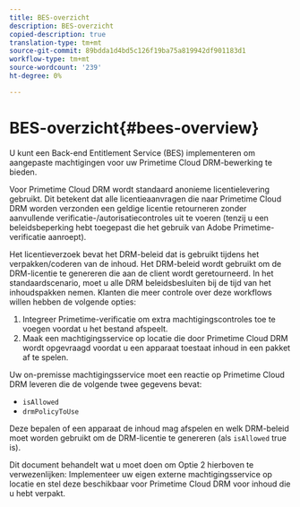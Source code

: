 ```yaml
---
title: BES-overzicht
description: BES-overzicht
copied-description: true
translation-type: tm+mt
source-git-commit: 89bdda1d4bd5c126f19ba75a819942df901183d1
workflow-type: tm+mt
source-wordcount: '239'
ht-degree: 0%

---
```



# BES-overzicht{#bees-overview}

U kunt een Back-end Entitlement Service (BES) implementeren om aangepaste machtigingen voor uw Primetime Cloud DRM-bewerking te bieden.

Voor Primetime Cloud DRM wordt standaard anonieme licentielevering gebruikt. Dit betekent dat alle licentieaanvragen die naar Primetime Cloud DRM worden verzonden een geldige licentie retourneren zonder aanvullende verificatie-/autorisatiecontroles uit te voeren (tenzij u een beleidsbeperking hebt toegepast die het gebruik van Adobe Primetime-verificatie aanroept).

Het licentieverzoek bevat het DRM-beleid dat is gebruikt tijdens het verpakken/coderen van de inhoud. Het DRM-beleid wordt gebruikt om de DRM-licentie te genereren die aan de client wordt geretourneerd. In het standaardscenario, moet u alle DRM beleidsbesluiten bij de tijd van het inhoudspakken nemen. Klanten die meer controle over deze workflows willen hebben de volgende opties:

1. Integreer Primetime-verificatie om extra machtigingscontroles toe te voegen voordat u het bestand afspeelt.
1. Maak een machtigingsservice op locatie die door Primetime Cloud DRM wordt opgevraagd voordat u een apparaat toestaat inhoud in een pakket af te spelen.

Uw on-premisse machtigingsservice moet een reactie op Primetime Cloud DRM leveren die de volgende twee gegevens bevat:

* `isAllowed`
* `drmPolicyToUse`

Deze bepalen of een apparaat de inhoud mag afspelen en welk DRM-beleid moet worden gebruikt om de DRM-licentie te genereren (als `isAllowed` true is).

Dit document behandelt wat u moet doen om Optie 2 hierboven te verwezenlijken: Implementeer uw eigen externe machtigingsservice op locatie en stel deze beschikbaar voor Primetime Cloud DRM voor inhoud die u hebt verpakt.
